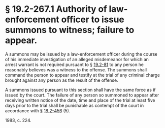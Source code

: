 # § 19.2-267.1 Authority of law-enforcement officer to issue summons to witness; failure to appear.

<p>A summons may be issued by a law-enforcement officer during the course of his immediate investigation of an alleged misdemeanor for which an arrest warrant is not required pursuant to § <a href='http://law.lis.virginia.gov/vacode/19.2-81/'>19.2-81</a> to any person he reasonably believes was a witness to the offense. The summons shall command the person to appear and testify at the trial of any criminal charge brought against any person as the result of the offense.</p><p>A summons issued pursuant to this section shall have the same force as if issued by the court. The failure of any person so summoned to appear after receiving written notice of the date, time and place of the trial at least five days prior to the trial shall be punishable as contempt of the court in accordance with § <a href='http://law.lis.virginia.gov/vacode/18.2-456/'>18.2-456</a> (5).</p><p>1983, c. 224.</p>